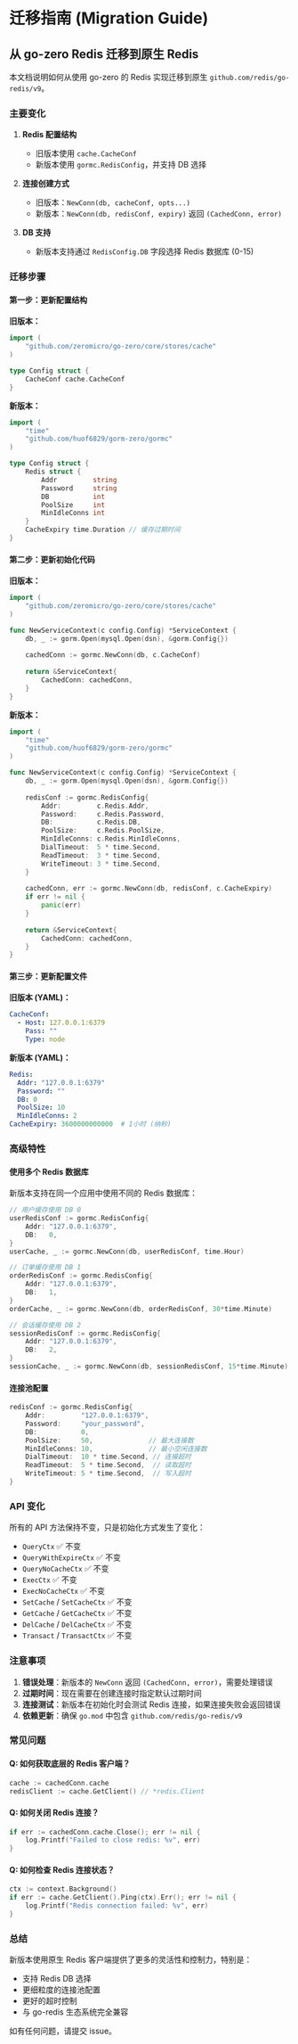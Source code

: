 # 迁移指南 (Migration Guide)

## 从 go-zero Redis 迁移到原生 Redis

本文档说明如何从使用 go-zero 的 Redis 实现迁移到原生 `github.com/redis/go-redis/v9`。

### 主要变化

1. **Redis 配置结构**
   - 旧版本使用 `cache.CacheConf`
   - 新版本使用 `gormc.RedisConfig`，并支持 DB 选择

2. **连接创建方式**
   - 旧版本：`NewConn(db, cacheConf, opts...)`
   - 新版本：`NewConn(db, redisConf, expiry)` 返回 `(CachedConn, error)`

3. **DB 支持**
   - 新版本支持通过 `RedisConfig.DB` 字段选择 Redis 数据库 (0-15)

### 迁移步骤

#### 第一步：更新配置结构

**旧版本：**
```go
import (
    "github.com/zeromicro/go-zero/core/stores/cache"
)

type Config struct {
    CacheConf cache.CacheConf
}
```

**新版本：**
```go
import (
    "time"
    "github.com/huof6829/gorm-zero/gormc"
)

type Config struct {
    Redis struct {
        Addr         string
        Password     string
        DB           int
        PoolSize     int
        MinIdleConns int
    }
    CacheExpiry time.Duration // 缓存过期时间
}
```

#### 第二步：更新初始化代码

**旧版本：**
```go
import (
    "github.com/zeromicro/go-zero/core/stores/cache"
)

func NewServiceContext(c config.Config) *ServiceContext {
    db, _ := gorm.Open(mysql.Open(dsn), &gorm.Config{})
    
    cachedConn := gormc.NewConn(db, c.CacheConf)
    
    return &ServiceContext{
        CachedConn: cachedConn,
    }
}
```

**新版本：**
```go
import (
    "time"
    "github.com/huof6829/gorm-zero/gormc"
)

func NewServiceContext(c config.Config) *ServiceContext {
    db, _ := gorm.Open(mysql.Open(dsn), &gorm.Config{})
    
    redisConf := gormc.RedisConfig{
        Addr:         c.Redis.Addr,
        Password:     c.Redis.Password,
        DB:           c.Redis.DB,
        PoolSize:     c.Redis.PoolSize,
        MinIdleConns: c.Redis.MinIdleConns,
        DialTimeout:  5 * time.Second,
        ReadTimeout:  3 * time.Second,
        WriteTimeout: 3 * time.Second,
    }
    
    cachedConn, err := gormc.NewConn(db, redisConf, c.CacheExpiry)
    if err != nil {
        panic(err)
    }
    
    return &ServiceContext{
        CachedConn: cachedConn,
    }
}
```

#### 第三步：更新配置文件

**旧版本 (YAML)：**
```yaml
CacheConf:
  - Host: 127.0.0.1:6379
    Pass: ""
    Type: node
```

**新版本 (YAML)：**
```yaml
Redis:
  Addr: "127.0.0.1:6379"
  Password: ""
  DB: 0
  PoolSize: 10
  MinIdleConns: 2
CacheExpiry: 3600000000000  # 1小时 (纳秒)
```

### 高级特性

#### 使用多个 Redis 数据库

新版本支持在同一个应用中使用不同的 Redis 数据库：

```go
// 用户缓存使用 DB 0
userRedisConf := gormc.RedisConfig{
    Addr: "127.0.0.1:6379",
    DB:   0,
}
userCache, _ := gormc.NewConn(db, userRedisConf, time.Hour)

// 订单缓存使用 DB 1
orderRedisConf := gormc.RedisConfig{
    Addr: "127.0.0.1:6379",
    DB:   1,
}
orderCache, _ := gormc.NewConn(db, orderRedisConf, 30*time.Minute)

// 会话缓存使用 DB 2
sessionRedisConf := gormc.RedisConfig{
    Addr: "127.0.0.1:6379",
    DB:   2,
}
sessionCache, _ := gormc.NewConn(db, sessionRedisConf, 15*time.Minute)
```

#### 连接池配置

```go
redisConf := gormc.RedisConfig{
    Addr:         "127.0.0.1:6379",
    Password:     "your_password",
    DB:           0,
    PoolSize:     50,              // 最大连接数
    MinIdleConns: 10,              // 最小空闲连接数
    DialTimeout:  10 * time.Second, // 连接超时
    ReadTimeout:  5 * time.Second,  // 读取超时
    WriteTimeout: 5 * time.Second,  // 写入超时
}
```

### API 变化

所有的 API 方法保持不变，只是初始化方式发生了变化：

- `QueryCtx` ✅ 不变
- `QueryWithExpireCtx` ✅ 不变
- `QueryNoCacheCtx` ✅ 不变
- `ExecCtx` ✅ 不变
- `ExecNoCacheCtx` ✅ 不变
- `SetCache` / `SetCacheCtx` ✅ 不变
- `GetCache` / `GetCacheCtx` ✅ 不变
- `DelCache` / `DelCacheCtx` ✅ 不变
- `Transact` / `TransactCtx` ✅ 不变

### 注意事项

1. **错误处理**：新版本的 `NewConn` 返回 `(CachedConn, error)`，需要处理错误
2. **过期时间**：现在需要在创建连接时指定默认过期时间
3. **连接测试**：新版本在初始化时会测试 Redis 连接，如果连接失败会返回错误
4. **依赖更新**：确保 `go.mod` 中包含 `github.com/redis/go-redis/v9`

### 常见问题

#### Q: 如何获取底层的 Redis 客户端？

```go
cache := cachedConn.cache
redisClient := cache.GetClient() // *redis.Client
```

#### Q: 如何关闭 Redis 连接？

```go
if err := cachedConn.cache.Close(); err != nil {
    log.Printf("Failed to close redis: %v", err)
}
```

#### Q: 如何检查 Redis 连接状态？

```go
ctx := context.Background()
if err := cache.GetClient().Ping(ctx).Err(); err != nil {
    log.Printf("Redis connection failed: %v", err)
}
```

### 总结

新版本使用原生 Redis 客户端提供了更多的灵活性和控制力，特别是：
- 支持 Redis DB 选择
- 更细粒度的连接池配置
- 更好的超时控制
- 与 go-redis 生态系统完全兼容

如有任何问题，请提交 issue。

